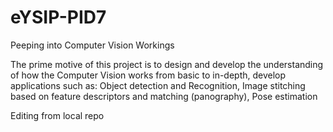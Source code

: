 # eYSIP-PID7
Peeping into Computer Vision Workings

The prime motive of this project is to design and develop the understanding of how the Computer Vision works from basic to in-depth, develop applications such as: Object detection and Recognition, Image stitching based on feature descriptors and matching (panography), Pose estimation

Editing from local repo
